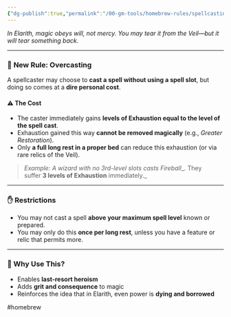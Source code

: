```yaml
---
{"dg-publish":true,"permalink":"/00-gm-tools/homebrew-rules/spellcasting-without-slots-magic-has-a-price/"}
---
```


_In Elarith, magic obeys will, not mercy. You may tear it from the Veil—but it will tear something back._

---

### 📜 **New Rule: Overcasting**

A spellcaster may choose to **cast a spell without using a spell slot**, but doing so comes at a **dire personal cost**.

#### ⚠️ **The Cost**

- The caster immediately gains **levels of Exhaustion equal to the level of the spell cast**.
- Exhaustion gained this way **cannot be removed magically** (e.g., _Greater Restoration_).
- Only **a full long rest in a proper bed** can reduce this exhaustion (or via rare relics of the Veil).

> _Example: A wizard with no 3rd-level slots casts_ _Fireball__. They suffer **3 levels of Exhaustion** immediately._

---

### ✋ **Restrictions**

- You may not cast a spell **above your maximum spell level** known or prepared.
- You may only do this **once per long rest**, unless you have a feature or relic that permits more.

---

### 🧠 Why Use This?

- Enables **last-resort heroism**
- Adds **grit and consequence** to magic
- Reinforces the idea that in Elarith, even power is **dying and borrowed**


#homebrew